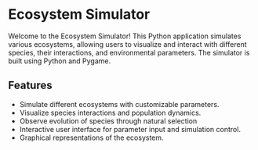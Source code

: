 # Ecosystem Simulator

Welcome to the Ecosystem Simulator! This Python application simulates various ecosystems, allowing users to visualize and interact with different species, their interactions, and environmental parameters. The simulator is built using Python and Pygame.

## Features

- Simulate different ecosystems with customizable parameters.
- Visualize species interactions and population dynamics.
- Observe evolution of species through natural selection
- Interactive user interface for parameter input and simulation control.
- Graphical representations of the ecosystem.

